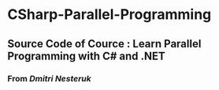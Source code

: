 # CSharp-Parallel-Programming

## Source Code of Cource :  Learn Parallel Programming with C# and .NET
### From *Dmitri Nesteruk*

